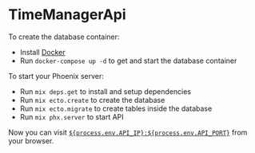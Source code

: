 # TimeManagerApi

To create the database container:
  * Install <a href="https://docs.docker.com/engine/install/" target="_blank">Docker</a>
  * Run `docker-compose up -d` to get and start the database container

To start your Phoenix server:
  * Run `mix deps.get` to install and setup dependencies
  * Run `mix ecto.create` to create the database
  * Run `mix ecto.migrate` to create tables inside the database
  * Run `mix phx.server` to start API

Now you can visit [`${process.env.API_IP}:${process.env.API_PORT}`](http://${process.env.API_IP}:${process.env.API_PORT}) from your browser.
